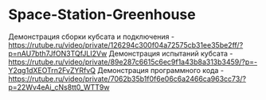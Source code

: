 # Space-Station-Greenhouse
Демонстрация сборки кубсата и подключения - https://rutube.ru/video/private/126294c300f04a72575cb31ee35be2ff/?p=nAU7bth7JfON3TQfJLI2Vw
Демонстрация испытаний кубсата - https://rutube.ru/video/private/89e287c6615c6ec9f1a43b8a313b3459/?p=-Y2qg1dXEOTrn2FvZYRfvQ
Демонстрация программного кода - https://rutube.ru/video/private/7062b35b1f0f6e06c6a2466ca963cc73/?p=22Wv4eAi_cNs8tt0_WTT9w
